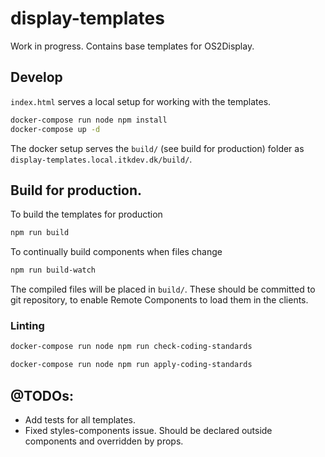 # display-templates

Work in progress. Contains base templates for OS2Display.

## Develop

`index.html` serves a local setup for working with the templates.

```bash
docker-compose run node npm install
docker-compose up -d
```

The docker setup serves the `build/` (see build for production) folder as `display-templates.local.itkdev.dk/build/`.

## Build for production.

To build the templates for production

```bash
npm run build
```

To continually build components when files change

```bash
npm run build-watch
```

The compiled files will be placed in `build/`. These should be committed to
git repository, to enable Remote Components to load them in the clients.

### Linting

```bash
docker-compose run node npm run check-coding-standards
```

```bash
docker-compose run node npm run apply-coding-standards
```

## @TODOs:

* Add tests for all templates.
* Fixed styles-components issue. Should be declared outside components and overridden by props.

